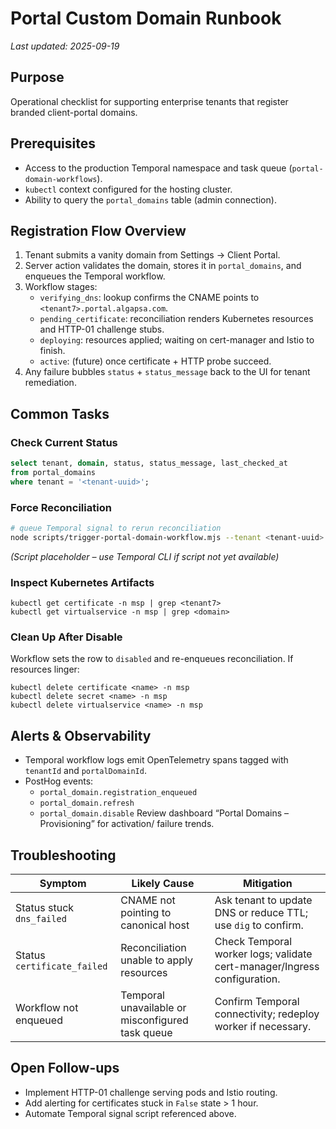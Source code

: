 # Portal Custom Domain Runbook

_Last updated: 2025-09-19_

## Purpose
Operational checklist for supporting enterprise tenants that register branded client-portal domains.

## Prerequisites
- Access to the production Temporal namespace and task queue (`portal-domain-workflows`).
- `kubectl` context configured for the hosting cluster.
- Ability to query the `portal_domains` table (admin connection).

## Registration Flow Overview
1. Tenant submits a vanity domain from Settings → Client Portal.
2. Server action validates the domain, stores it in `portal_domains`, and enqueues the Temporal workflow.
3. Workflow stages:
   - `verifying_dns`: lookup confirms the CNAME points to `<tenant7>.portal.algapsa.com`.
   - `pending_certificate`: reconciliation renders Kubernetes resources and HTTP-01 challenge stubs.
   - `deploying`: resources applied; waiting on cert-manager and Istio to finish.
   - `active`: (future) once certificate + HTTP probe succeed.
4. Any failure bubbles `status` + `status_message` back to the UI for tenant remediation.

## Common Tasks
### Check Current Status
```sql
select tenant, domain, status, status_message, last_checked_at
from portal_domains
where tenant = '<tenant-uuid>';
```

### Force Reconciliation
```bash
# queue Temporal signal to rerun reconciliation
node scripts/trigger-portal-domain-workflow.mjs --tenant <tenant-uuid> --domain-id <portal-domain-id>
```
_(Script placeholder – use Temporal CLI if script not yet available)_

### Inspect Kubernetes Artifacts
```
kubectl get certificate -n msp | grep <tenant7>
kubectl get virtualservice -n msp | grep <domain>
```

### Clean Up After Disable
Workflow sets the row to `disabled` and re-enqueues reconciliation. If resources linger:
```
kubectl delete certificate <name> -n msp
kubectl delete secret <name> -n msp
kubectl delete virtualservice <name> -n msp
```

## Alerts & Observability
- Temporal workflow logs emit OpenTelemetry spans tagged with `tenantId` and `portalDomainId`.
- PostHog events:
  - `portal_domain.registration_enqueued`
  - `portal_domain.refresh`
  - `portal_domain.disable`
Review dashboard “Portal Domains – Provisioning” for activation/ failure trends.

## Troubleshooting
| Symptom | Likely Cause | Mitigation |
| --- | --- | --- |
| Status stuck `dns_failed` | CNAME not pointing to canonical host | Ask tenant to update DNS or reduce TTL; use `dig` to confirm. |
| Status `certificate_failed` | Reconciliation unable to apply resources | Check Temporal worker logs; validate cert-manager/Ingress configuration. |
| Workflow not enqueued | Temporal unavailable or misconfigured task queue | Confirm Temporal connectivity; redeploy worker if necessary. |

## Open Follow-ups
- Implement HTTP-01 challenge serving pods and Istio routing.
- Add alerting for certificates stuck in `False` state > 1 hour.
- Automate Temporal signal script referenced above.
